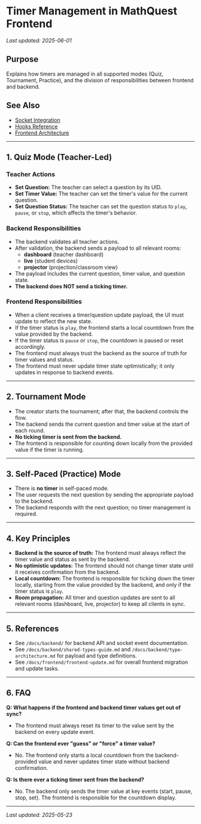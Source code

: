 <!-- filepath: /home/aflesch/mathquest/app/docs/frontend/timer-management.md -->
# Timer Management in MathQuest Frontend

_Last updated: 2025-06-01_

## Purpose
Explains how timers are managed in all supported modes (Quiz, Tournament, Practice), and the division of responsibilities between frontend and backend.

## See Also
- [Socket Integration](./socket.md)
- [Hooks Reference](./hooks.md)
- [Frontend Architecture](./frontend-architecture.md)

---

## 1. Quiz Mode (Teacher-Led)

### Teacher Actions
- **Set Question:** The teacher can select a question by its UID.
- **Set Timer Value:** The teacher can set the timer's value for the current question.
- **Set Question Status:** The teacher can set the question status to `play`, `pause`, or `stop`, which affects the timer's behavior.

### Backend Responsibilities
- The backend validates all teacher actions.
- After validation, the backend sends a payload to all relevant rooms:
  - **dashboard** (teacher dashboard)
  - **live** (student devices)
  - **projector** (projection/classroom view)
- The payload includes the current question, timer value, and question state.
- **The backend does NOT send a ticking timer.**

### Frontend Responsibilities
- When a client receives a timer/question update payload, the UI must update to reflect the new state.
- If the timer status is `play`, the frontend starts a local countdown from the value provided by the backend.
- If the timer status is `pause` or `stop`, the countdown is paused or reset accordingly.
- The frontend must always trust the backend as the source of truth for timer values and status.
- The frontend must never update timer state optimistically; it only updates in response to backend events.

---

## 2. Tournament Mode

- The creator starts the tournament; after that, the backend controls the flow.
- The backend sends the current question and timer value at the start of each round.
- **No ticking timer is sent from the backend.**
- The frontend is responsible for counting down locally from the provided value if the timer is running.

---

## 3. Self-Paced (Practice) Mode

- There is **no timer** in self-paced mode.
- The user requests the next question by sending the appropriate payload to the backend.
- The backend responds with the next question; no timer management is required.

---

## 4. Key Principles

- **Backend is the source of truth:** The frontend must always reflect the timer value and status as sent by the backend.
- **No optimistic updates:** The frontend should not change timer state until it receives confirmation from the backend.
- **Local countdown:** The frontend is responsible for ticking down the timer locally, starting from the value provided by the backend, and only if the timer status is `play`.
- **Room propagation:** All timer and question updates are sent to all relevant rooms (dashboard, live, projector) to keep all clients in sync.

---

## 5. References
- See `/docs/backend/` for backend API and socket event documentation.
- See `/docs/backend/shared-types-guide.md` and `/docs/backend/type-architecture.md` for payload and type definitions.
- See `/docs/frontend/frontend-update.md` for overall frontend migration and update tasks.

---

## 6. FAQ

**Q: What happens if the frontend and backend timer values get out of sync?**
- The frontend must always reset its timer to the value sent by the backend on every update event.

**Q: Can the frontend ever "guess" or "force" a timer value?**
- No. The frontend only starts a local countdown from the backend-provided value and never updates timer state without backend confirmation.

**Q: Is there ever a ticking timer sent from the backend?**
- No. The backend only sends the timer value at key events (start, pause, stop, set). The frontend is responsible for the countdown display.

---

_Last updated: 2025-05-23_
